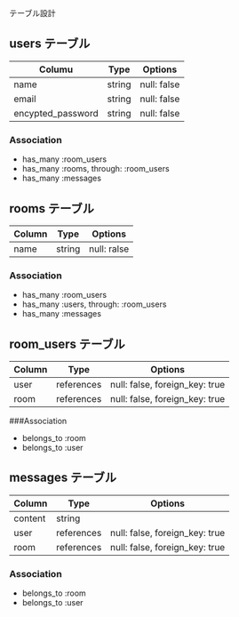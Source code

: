 テーブル設計

## users テーブル

| Columu                 | Type       | Options        |
|------------------------|------------|----------------|
| name                   | string     | null: false    |
| email                  | string     | null: false    |
| encypted_password      | string     | null: false    |

### Association

- has_many :room_users
- has_many :rooms, through: :room_users
- has_many :messages

## rooms テーブル

| Column  | Type       | Options       |
|---------|------------|---------------|
| name    | string     | null: ralse   |

### Association

- has_many :room_users
- has_many :users, through: :room_users
- has_many :messages

## room_users テーブル

| Column  | Type        | Options                         |
| --------| ----------- | ------------------------------- |
| user    | references  | null: false, foreign_key: true  |
| room    | references  | null: false, foreign_key: true  |

###Association

- belongs_to :room
- belongs_to :user

## messages テーブル

| Column   | Type        | Options                         |
| -------- | ----------- | ------------------------------- |
| content  | string      |                                 |
| user     | references  | null: false, foreign_key: true  |
| room     | references  | null: false, foreign_key: true  |

### Association

- belongs_to :room
- belongs_to :user